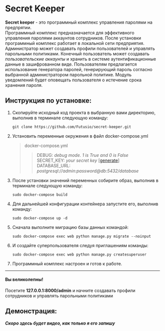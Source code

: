 # Secret Keeper
**Secret keeper** - это программный комплекс управления паролями на предпрятии.  
Программный комплекс предназначается для эффективного управления паролями аккаунтов сотрудников. После установки программный комплекс работает в локальной сети предприятия. Администратор может создавать профили пользователей и управлять парольными политиками. Конечный пользователь может создавать *пользовательские аккаунты* и хранить в системе аутентификационные данные в зашифрованном виде. Пользователям предлагается использование генератора паролей, генерирующий пароль согласно выбранной администратором парольной политике. Модуль уведомлений будет оповещать пользователя о истечение срока хранения пароля.

## Инструкция по установке:
1. Скопируйте исходный код проекта в выбранную вами директорию, выполнив в терминале следующую команду: 
    ```
    git clone https://github.com/Futusio/secret-keeper.git
    ```
2. Установить переменные окружения в файл docker-compose.yml
    > docker-compose.yml  
    >> DEBUG: *debug mode. 1 is True and 0 is False*  
    >> SECRET_KEY: *your secret key* [[generate](https://djecrety.ir/ "Сгенерировать Secret Key")]  
    >> DATABASE_URL: *postgresql://admin:password@db:5432/database*  
3. После установки значений переменных собирите образ, выполнив в терминале следующую команду: 
    ```
    sudo docker-compose build
    ```
4. Для дальнейшей конфигурации контейнера запустите его, выполнив команду:
    ```
    sudo docker-compose up -d 
    ```
5. Сначала выполните миграцию базы данных командой:
    ```
    sudo docker-compose exec web python manage.py migrate --noinput  
    ```
6. И создайте суперпользователя следуя приглашениям команды:
    ```
    sudo docker-compose exec web python manage.py createsuperuser
    ```
7. Программный комплекс настроен и готов к работе.
---
#### Вы великолепны! 
Посетите **127.0.0.1:8000/admin** и начните создавать профили сотрудников и управлять парольными политиками
## Демонстрация:
***Скоро здесь будет видео, как только я его запишу***
